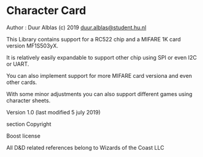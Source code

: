 # Character Card

Author : Duur Alblas (c) 2019 
duur.alblas@student.hu.nl

This Library contains support for a RC522 chip and a MIFARE 1K card version MF1S503yX.

It is relatively easily expandable to support other chip using SPI or even I2C or UART.

You can also implement support for more MIFARE card versiona and even other cards.

With some minor adjustments you can also support different games using character sheets.

Version 1.0 (last modified 5 july 2019)

section Copyright

Boost license

All D&D related references belong to Wizards of the Coast LLC
